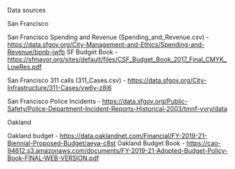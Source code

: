 Data sources

San Francisco

San Francisco Spending and Revenue (Spending_and_Revenue.csv) - https://data.sfgov.org/City-Management-and-Ethics/Spending-and-Revenue/bpnb-jwfb
SF Budget Book - https://sfmayor.org/sites/default/files/CSF_Budget_Book_2017_Final_CMYK_LowRes.pdf

San Francisco 311 calls (311_Cases.csv) - https://data.sfgov.org/City-Infrastructure/311-Cases/vw6y-z8j6

San Francisco Police Incidents - https://data.sfgov.org/Public-Safety/Police-Department-Incident-Reports-Historical-2003/tmnf-yvry/data



Oakland

Oakland budget - https://data.oaklandnet.com/Financial/FY-2019-21-Biennial-Proposed-Budget/aeya-c8st
Oakland Budget Book - https://cao-94612.s3.amazonaws.com/documents/FY-2019-21-Adopted-Budget-Policy-Book-FINAL-WEB-VERSION.pdf
